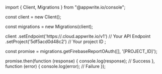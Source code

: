 import { Client, Migrations } from "@appwrite.io/console";

const client = new Client();

const migrations = new Migrations(client);

client
    .setEndpoint('https://<REGION>.cloud.appwrite.io/v1') // Your API Endpoint
    .setProject('5df5acd0d48c2') // Your project ID
;

const promise = migrations.getFirebaseReportOAuth([], '[PROJECT_ID]');

promise.then(function (response) {
    console.log(response); // Success
}, function (error) {
    console.log(error); // Failure
});